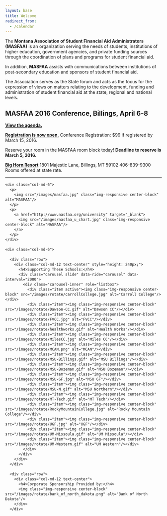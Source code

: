 ```yaml
---
layout: base
title: Welcome
redirect_from:
  - /calendar
---
```


The **Montana Association of Student Financial Aid Administrators (MASFAA)** is an organization serving the needs of students, institutions of higher education, government agencies, and private funding sources through the coordination of plans and programs for student financial aid.

In addition, **MASFAA** assists with communications between institutions of post-secondary education and sponsors of student financial aid.

The Association serves as the State forum and acts as the focus for the expression of views on matters relating to the development, funding and administration of student financial aid at the state, regional and national levels.

## MASFAA 2016 Conference, Billings, April 6-8
[**View the agenda.**](documents/downloads/files/MASFAA_2016_Agenda.pdf)

[**Registration is now open.**](documents/downloads/files/MASFAA-Conference-Registration-Form.docx) Conference Registration: $99 if registered by March 15, 2016.

Reserve your room in the MASFAA room block today! **Deadline to reserve is March 5, 2016.**

[**Big Horn Resort**](http://thebighornresort.com/)
1801 Majestic Lane, Billings, MT 59102
406-839-9300
Rooms offered at state rate.

---

<div class="col-md-12">
  <div class="row">

    <div class="col-md-6">
      <p>
        <img src="/images/masfaa.jpg" class="img-responsive center-block" alt="MASFAA"/>
      </p>
      <p>
        <a href="http://www.nasfaa.org/university" target="_blank">
          <img src="/images/nasfaa_u_chart.jpg" class="img-responsive center-block" alt="NASFAA"/>
        </a>
      </p>
    </div>

    <div class="col-md-6">

      <div class="row">
        <div class="col-md-12 text-center" style="height: 240px;">
          <h4>Supporting These Schools:</h4>
          <div class="carousel slide" data-ride="carousel" data-interval="2000">
            <div class="carousel-inner" role="listbox">
              <div class="item active"><img class="img-responsive center-block" src="/images/rotate/carrollCollege.jpg" alt="Carroll College"/></div>
              <div class="item"><img class="img-responsive center-block" src="/images/rotate/Dawson-CC.gif" alt="Dawson CC"/></div>
              <div class="item"><img class="img-responsive center-block" src="/images/rotate/FVCC.jpg" alt="FVCC"/></div>
              <div class="item"><img class="img-responsive center-block" src="/images/rotate/healthworks.gif" alt="Health Works"/></div>
              <div class="item"><img class="img-responsive center-block" src="/images/rotate/MilesCC.jpg" alt="Miles CC"/></div>
              <div class="item"><img class="img-responsive center-block" src="/images/rotate/MCAN.png" alt="MCAN"/></div>
              <div class="item"><img class="img-responsive center-block" src="/images/rotate/MSU-Billings.gif" alt="MSU Billings"/></div>
              <div class="item"><img class="img-responsive center-block" src="/images/rotate/MSU-Bozeman.gif" alt="MSU Bozeman"/></div>
              <div class="item"><img class="img-responsive center-block" src="/images/rotate/MSU-GF.jpg" alt="MSU GF"/></div>
              <div class="item"><img class="img-responsive center-block" src="/images/rotate/MSU-N.gif" alt="MSU Northern"/></div>
              <div class="item"><img class="img-responsive center-block" src="/images/rotate/MT-Tech.gif" alt="MT Tech"/></div>
              <div class="item"><img class="img-responsive center-block" src="/images/rotate/RockyMountainCollege.jpg" alt="Rocky Mountain College"/></div>
              <div class="item"><img class="img-responsive center-block" src="/images/rotate/UGF.jpg" alt="UGF"/></div>
              <div class="item"><img class="img-responsive center-block" src="/images/rotate/UM-Missoula.gif" alt="UM Missoula"/></div>
              <div class="item"><img class="img-responsive center-block" src="/images/rotate/UM-Western.gif" alt="UM Western"/></div>
            </div>
          </div>
        </div>
      </div>

      <div class="row">
        <div class="col-md-12 text-center">
          <h4>Corporate Sponsorship Provided by:</h4>
          <img class="img-responsive center-block" src="/images/rotate/bank_of_north_dakota.png" alt="Bank of North Dakota"/>
        </div>
      </div>

  </div>
</div>
